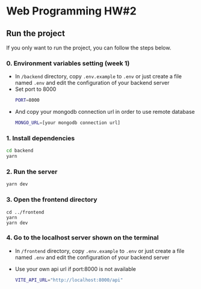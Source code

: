 # Web Programming HW#2

## Run the project

If you only want to run the project, you can follow the steps below.

### 0. Environment variables setting (week 1)

- In `/backend` directory, copy `.env.example` to `.env` or just create a file named `.env` and edit the configuration of your backend server
- Set port to 8000
  ```bash
  PORT=8000
  ```
- And copy your mongodb connection url in order to use remote database
  ```bash
  MONGO_URL=[your mongodb connection url]
  ```

### 1. Install dependencies

```bash
cd backend
yarn
```

### 2. Run the server

```bash
yarn dev
```

### 3. Open the frontend directory

```
cd ../frontend
yarn
yarn dev
```

### 4. Go to the localhost server shown on the terminal

- In `/frontend` directory, copy `.env.example` to `.env` or just create a file named `.env` and edit the configuration of your backend server

- Use your own api url if port:8000 is not available
  ```bash
  VITE_API_URL="http://localhost:8000/api"
  ```
